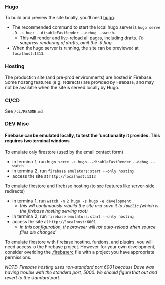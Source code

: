 ### Hugo
To build and preview the site locally, you'll need [hugo](https://gohugo.io/). 

- The recommended command to start the local hugo server is `hugo serve -D -s hugo --disableFastRender --debug --watch`.
  - This will render and live-reload all pages, including drafts. _To suppress rendering of drafts, omit the `-D` flag._
- When the hugo server is running, the site can be previewed at `localhost:1313`.

### Hosting
The production site (and pre-prod environments) are hosted in Firebase. Some hosting features (e.g. redirects) are provided by Firebase, and may not be available when the site is served locally by Hugo.

### CI/CD
See `/ci/README.md`

### DEV Misc
#### Firebase can be emulated locally, to test the functionality it provides. This requires two terminal windows
To emulate only firestore (used by the email contact form)  
- in terminal 1, run `hugo serve -s hugo --disableFastRender --debug --watch`
- in terminal 2, run `firebase emulators:start --only hosting`
- access the site at `http://localhost:1313`

To emulate firestore and firebase hosting (to see features like server-side redirects)
  - in terminal 1, run `watch -n 2 hugo -s hugo -e development`
    - _this will continuously rebuild the site and save it to `/public` (which is the firebase hosting serving root)_
  - in terminal 2, run `firebase emulators:start --only hosting`
  - access the site at `http://localhost:6001`
    - _in this configuration, the browser will not auto-reload when source files are changed_

To emulate firestore with firebase hosting, funtions, and plugins, you will need access to the Firebase project.  However, for your own development, consider overiding the [.firebaserc](../.firebaserc) file with a project you have appropriate permissions.

*NOTE: Firebase hosting uses non-standard port 6001 because Dave was having trouble with the standard port, 5000. We should figure that out and revert to the standard port.*

